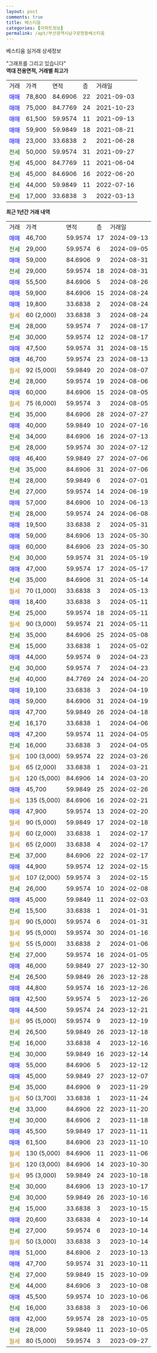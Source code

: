 ```yaml
---
layout: post
comments: true
title: 베스티움
categories: [아파트정보]
permalink: /apt/부산광역시남구문현동베스티움
---
```


베스티움 실거래 상세정보

<script type="text/javascript">
  google.charts.load('current', {'packages':['line', 'corechart']});
  google.charts.setOnLoadCallback(drawChart);

  function drawChart() {
    var data = new google.visualization.DataTable();
    data.addColumn('date', '거래일');
    data.addColumn('number', "매매");
    data.addColumn('number', "전세");
    data.addColumn('number', "전매");

    data.addRows([[new Date(Date.parse("2024-09-13")), 46700, null, null], [new Date(Date.parse("2024-09-05")), null, 29000, null], [new Date(Date.parse("2024-08-31")), 59000, null, null], [new Date(Date.parse("2024-08-31")), null, 29000, null], [new Date(Date.parse("2024-08-26")), 55500, null, null], [new Date(Date.parse("2024-08-24")), 59900, null, null], [new Date(Date.parse("2024-08-24")), 19800, null, null], [new Date(Date.parse("2024-08-24")), null, null, null], [new Date(Date.parse("2024-08-17")), null, 28000, null], [new Date(Date.parse("2024-08-17")), null, 30000, null], [new Date(Date.parse("2024-08-15")), 47500, null, null], [new Date(Date.parse("2024-08-13")), 46700, null, null], [new Date(Date.parse("2024-08-07")), null, null, null], [new Date(Date.parse("2024-08-06")), null, 28000, null], [new Date(Date.parse("2024-08-05")), 60000, null, null], [new Date(Date.parse("2024-08-05")), null, null, null], [new Date(Date.parse("2024-07-27")), null, 35000, null], [new Date(Date.parse("2024-07-16")), 40000, null, null], [new Date(Date.parse("2024-07-13")), null, 34000, null], [new Date(Date.parse("2024-07-12")), null, 28000, null], [new Date(Date.parse("2024-07-06")), 46400, null, null], [new Date(Date.parse("2024-07-06")), null, 35000, null], [new Date(Date.parse("2024-07-01")), null, 28000, null], [new Date(Date.parse("2024-06-19")), null, 27000, null], [new Date(Date.parse("2024-06-13")), 57000, null, null], [new Date(Date.parse("2024-06-08")), null, 28000, null], [new Date(Date.parse("2024-05-31")), 19500, null, null], [new Date(Date.parse("2024-05-30")), 59000, null, null], [new Date(Date.parse("2024-05-30")), 60000, null, null], [new Date(Date.parse("2024-05-19")), null, 30000, null], [new Date(Date.parse("2024-05-17")), 47000, null, null], [new Date(Date.parse("2024-05-14")), null, 35000, null], [new Date(Date.parse("2024-05-13")), null, null, null], [new Date(Date.parse("2024-05-11")), 18400, null, null], [new Date(Date.parse("2024-05-11")), null, 25000, null], [new Date(Date.parse("2024-05-11")), null, null, null], [new Date(Date.parse("2024-05-08")), null, 35000, null], [new Date(Date.parse("2024-05-02")), null, 15000, null], [new Date(Date.parse("2024-04-23")), 44000, null, null], [new Date(Date.parse("2024-04-23")), null, 30000, null], [new Date(Date.parse("2024-04-20")), null, 40000, null], [new Date(Date.parse("2024-04-19")), 19100, null, null], [new Date(Date.parse("2024-04-19")), 59000, null, null], [new Date(Date.parse("2024-04-18")), 47700, null, null], [new Date(Date.parse("2024-04-06")), null, 16170, null], [new Date(Date.parse("2024-04-05")), 47200, null, null], [new Date(Date.parse("2024-04-05")), null, 16000, null], [new Date(Date.parse("2024-03-26")), null, null, null], [new Date(Date.parse("2024-03-21")), null, null, null], [new Date(Date.parse("2024-03-20")), null, null, null], [new Date(Date.parse("2024-02-26")), 45700, null, null], [new Date(Date.parse("2024-02-21")), null, null, null], [new Date(Date.parse("2024-02-20")), 47900, null, null], [new Date(Date.parse("2024-02-18")), null, null, null], [new Date(Date.parse("2024-02-17")), null, null, null], [new Date(Date.parse("2024-02-17")), null, null, null], [new Date(Date.parse("2024-02-17")), null, 37000, null], [new Date(Date.parse("2024-02-15")), 44900, null, null], [new Date(Date.parse("2024-02-15")), null, null, null], [new Date(Date.parse("2024-02-08")), null, 26000, null], [new Date(Date.parse("2024-02-03")), 45000, null, null], [new Date(Date.parse("2024-01-31")), null, 15500, null], [new Date(Date.parse("2024-01-31")), null, null, null], [new Date(Date.parse("2024-01-16")), null, null, null], [new Date(Date.parse("2024-01-06")), null, null, null], [new Date(Date.parse("2024-01-05")), null, 27000, null], [new Date(Date.parse("2023-12-30")), 46000, null, null], [new Date(Date.parse("2023-12-28")), null, 26500, null], [new Date(Date.parse("2023-12-26")), 44800, null, null], [new Date(Date.parse("2023-12-26")), 42500, null, null], [new Date(Date.parse("2023-12-21")), 44500, null, null], [new Date(Date.parse("2023-12-19")), null, null, null], [new Date(Date.parse("2023-12-18")), null, 26500, null], [new Date(Date.parse("2023-12-16")), null, 16000, null], [new Date(Date.parse("2023-12-14")), null, 30000, null], [new Date(Date.parse("2023-12-12")), 55000, null, null], [new Date(Date.parse("2023-12-07")), 45000, null, null], [new Date(Date.parse("2023-11-29")), null, 35000, null], [new Date(Date.parse("2023-11-24")), null, null, null], [new Date(Date.parse("2023-11-20")), null, 33000, null], [new Date(Date.parse("2023-11-18")), null, 30000, null], [new Date(Date.parse("2023-11-11")), 45500, null, null], [new Date(Date.parse("2023-11-10")), 61500, null, null], [new Date(Date.parse("2023-11-06")), null, null, null], [new Date(Date.parse("2023-10-30")), null, null, null], [new Date(Date.parse("2023-10-18")), null, null, null], [new Date(Date.parse("2023-10-17")), null, 30000, null], [new Date(Date.parse("2023-10-16")), null, 30000, null], [new Date(Date.parse("2023-10-15")), null, 15000, null], [new Date(Date.parse("2023-10-14")), 20600, null, null], [new Date(Date.parse("2023-10-14")), null, 27000, null], [new Date(Date.parse("2023-10-14")), null, null, null], [new Date(Date.parse("2023-10-13")), 51000, null, null], [new Date(Date.parse("2023-10-11")), 47700, null, null], [new Date(Date.parse("2023-10-09")), null, 27000, null], [new Date(Date.parse("2023-10-08")), null, 44000, null], [new Date(Date.parse("2023-10-06")), 45500, null, null], [new Date(Date.parse("2023-10-06")), null, 16000, null], [new Date(Date.parse("2023-10-05")), 42000, null, null], [new Date(Date.parse("2023-10-05")), null, 28000, null], [new Date(Date.parse("2023-09-27")), null, null, null]]);

    var options = {
      hAxis: {
        format: 'yyyy/MM/dd'
      },    
      lineWidth: 0,
      pointsVisible: true,    
      title: '최근 1년간 유형별 실거래가 분포',
      legend: { position: 'bottom' }
    };

    var formatter = new google.visualization.NumberFormat({pattern:'###,###'} );
    formatter.format(data, 1);
    formatter.format(data, 2);
    
    setTimeout(function() {
        var chart = new google.visualization.LineChart(document.getElementById('columnchart_material'));
        chart.draw(data, (options));
        document.getElementById('loading').style.display = 'none';
    }, 200);
  }
</script>


<div id="loading" style="z-index:20; display: block; margin-left: 0px">"그래프를 그리고 있습니다"</div>
<div id="columnchart_material" style="width: 95%; margin-left: 0px; display: block"></div>
<!-- contents start -->
<b>역대 전용면적, 거래별 최고가</b>
<table class="sortable">
    <tr>
      <td>거래</td>
      <td>가격</td>
      <td>면적</td>
      <td>층</td>
      <td>거래일</td>
    </tr>
        <tr>
          <td><a style="color: blue">매매</a></td>
          <td>78,800</td>
          <td>84.6906</td>
          <td>22</td>
          <td>2021-09-03</td>
        </tr>            <tr>
          <td><a style="color: blue">매매</a></td>
          <td>75,000</td>
          <td>84.7769</td>
          <td>24</td>
          <td>2021-10-23</td>
        </tr>            <tr>
          <td><a style="color: blue">매매</a></td>
          <td>61,500</td>
          <td>59.9574</td>
          <td>11</td>
          <td>2021-09-13</td>
        </tr>            <tr>
          <td><a style="color: blue">매매</a></td>
          <td>59,900</td>
          <td>59.9849</td>
          <td>18</td>
          <td>2021-08-21</td>
        </tr>            <tr>
          <td><a style="color: blue">매매</a></td>
          <td>23,000</td>
          <td>33.6838</td>
          <td>2</td>
          <td>2021-06-28</td>
        </tr>        
        <tr>
              <td><a style="color: darkgreen">전세</a></td>
              <td>50,000</td>
              <td>59.9574</td>
              <td>31</td>
              <td>2021-09-27</td>
            </tr>            <tr>
              <td><a style="color: darkgreen">전세</a></td>
              <td>45,000</td>
              <td>84.7769</td>
              <td>11</td>
              <td>2021-06-04</td>
            </tr>            <tr>
              <td><a style="color: darkgreen">전세</a></td>
              <td>45,000</td>
              <td>84.6906</td>
              <td>16</td>
              <td>2022-06-20</td>
            </tr>            <tr>
              <td><a style="color: darkgreen">전세</a></td>
              <td>44,000</td>
              <td>59.9849</td>
              <td>11</td>
              <td>2022-07-16</td>
            </tr>            <tr>
              <td><a style="color: darkgreen">전세</a></td>
              <td>17,000</td>
              <td>33.6838</td>
              <td>3</td>
              <td>2022-03-13</td>
            </tr>        
    
</table>

<b>최근 1년간 거래 내역</b>

<table class="sortable">
    <tr>
      <td>거래</td>
      <td>가격</td>
      <td>면적</td>
      <td>층</td>
      <td>거래일</td>
    </tr>
    <tr>
      <td><a style="color: blue">매매</a></td>
      <td>46,700</td>
      <td>59.9574</td>
      <td>17</td>
      <td>2024-09-13</td>
    </tr>          <tr>
      <td><a style="color: darkgreen">전세</a></td>
      <td>29,000</td>
      <td>59.9574</td>
      <td>6</td>
      <td>2024-09-05</td>
    </tr>          <tr>
      <td><a style="color: blue">매매</a></td>
      <td>59,000</td>
      <td>84.6906</td>
      <td>9</td>
      <td>2024-08-31</td>
    </tr>          <tr>
      <td><a style="color: darkgreen">전세</a></td>
      <td>29,000</td>
      <td>59.9574</td>
      <td>18</td>
      <td>2024-08-31</td>
    </tr>          <tr>
      <td><a style="color: blue">매매</a></td>
      <td>55,500</td>
      <td>84.6906</td>
      <td>5</td>
      <td>2024-08-26</td>
    </tr>          <tr>
      <td><a style="color: blue">매매</a></td>
      <td>59,900</td>
      <td>84.6906</td>
      <td>15</td>
      <td>2024-08-24</td>
    </tr>          <tr>
      <td><a style="color: blue">매매</a></td>
      <td>19,800</td>
      <td>33.6838</td>
      <td>2</td>
      <td>2024-08-24</td>
    </tr>          <tr>
      <td><a style="color: darkgoldenrod">월세</a></td>
      <td>60 (2,000)</td>
      <td>33.6838</td>
      <td>3</td>
      <td>2024-08-24</td>
    </tr>          <tr>
      <td><a style="color: darkgreen">전세</a></td>
      <td>28,000</td>
      <td>59.9574</td>
      <td>7</td>
      <td>2024-08-17</td>
    </tr>          <tr>
      <td><a style="color: darkgreen">전세</a></td>
      <td>30,000</td>
      <td>59.9574</td>
      <td>12</td>
      <td>2024-08-17</td>
    </tr>          <tr>
      <td><a style="color: blue">매매</a></td>
      <td>47,500</td>
      <td>59.9574</td>
      <td>31</td>
      <td>2024-08-15</td>
    </tr>          <tr>
      <td><a style="color: blue">매매</a></td>
      <td>46,700</td>
      <td>59.9574</td>
      <td>23</td>
      <td>2024-08-13</td>
    </tr>          <tr>
      <td><a style="color: darkgoldenrod">월세</a></td>
      <td>92 (5,000)</td>
      <td>59.9849</td>
      <td>20</td>
      <td>2024-08-07</td>
    </tr>          <tr>
      <td><a style="color: darkgreen">전세</a></td>
      <td>28,000</td>
      <td>59.9574</td>
      <td>19</td>
      <td>2024-08-06</td>
    </tr>          <tr>
      <td><a style="color: blue">매매</a></td>
      <td>60,000</td>
      <td>84.6906</td>
      <td>15</td>
      <td>2024-08-05</td>
    </tr>          <tr>
      <td><a style="color: darkgoldenrod">월세</a></td>
      <td>75 (6,000)</td>
      <td>59.9574</td>
      <td>3</td>
      <td>2024-08-05</td>
    </tr>          <tr>
      <td><a style="color: darkgreen">전세</a></td>
      <td>35,000</td>
      <td>84.6906</td>
      <td>28</td>
      <td>2024-07-27</td>
    </tr>          <tr>
      <td><a style="color: blue">매매</a></td>
      <td>40,000</td>
      <td>59.9849</td>
      <td>10</td>
      <td>2024-07-16</td>
    </tr>          <tr>
      <td><a style="color: darkgreen">전세</a></td>
      <td>34,000</td>
      <td>84.6906</td>
      <td>16</td>
      <td>2024-07-13</td>
    </tr>          <tr>
      <td><a style="color: darkgreen">전세</a></td>
      <td>28,000</td>
      <td>59.9574</td>
      <td>30</td>
      <td>2024-07-12</td>
    </tr>          <tr>
      <td><a style="color: blue">매매</a></td>
      <td>46,400</td>
      <td>59.9849</td>
      <td>27</td>
      <td>2024-07-06</td>
    </tr>          <tr>
      <td><a style="color: darkgreen">전세</a></td>
      <td>35,000</td>
      <td>84.6906</td>
      <td>31</td>
      <td>2024-07-06</td>
    </tr>          <tr>
      <td><a style="color: darkgreen">전세</a></td>
      <td>28,000</td>
      <td>59.9849</td>
      <td>6</td>
      <td>2024-07-01</td>
    </tr>          <tr>
      <td><a style="color: darkgreen">전세</a></td>
      <td>27,000</td>
      <td>59.9574</td>
      <td>14</td>
      <td>2024-06-19</td>
    </tr>          <tr>
      <td><a style="color: blue">매매</a></td>
      <td>57,000</td>
      <td>84.6906</td>
      <td>10</td>
      <td>2024-06-13</td>
    </tr>          <tr>
      <td><a style="color: darkgreen">전세</a></td>
      <td>28,000</td>
      <td>59.9574</td>
      <td>24</td>
      <td>2024-06-08</td>
    </tr>          <tr>
      <td><a style="color: blue">매매</a></td>
      <td>19,500</td>
      <td>33.6838</td>
      <td>2</td>
      <td>2024-05-31</td>
    </tr>          <tr>
      <td><a style="color: blue">매매</a></td>
      <td>59,000</td>
      <td>84.6906</td>
      <td>13</td>
      <td>2024-05-30</td>
    </tr>          <tr>
      <td><a style="color: blue">매매</a></td>
      <td>60,000</td>
      <td>84.6906</td>
      <td>23</td>
      <td>2024-05-30</td>
    </tr>          <tr>
      <td><a style="color: darkgreen">전세</a></td>
      <td>30,000</td>
      <td>59.9574</td>
      <td>31</td>
      <td>2024-05-19</td>
    </tr>          <tr>
      <td><a style="color: blue">매매</a></td>
      <td>47,000</td>
      <td>59.9574</td>
      <td>17</td>
      <td>2024-05-17</td>
    </tr>          <tr>
      <td><a style="color: darkgreen">전세</a></td>
      <td>35,000</td>
      <td>84.6906</td>
      <td>31</td>
      <td>2024-05-14</td>
    </tr>          <tr>
      <td><a style="color: darkgoldenrod">월세</a></td>
      <td>70 (1,000)</td>
      <td>33.6838</td>
      <td>3</td>
      <td>2024-05-13</td>
    </tr>          <tr>
      <td><a style="color: blue">매매</a></td>
      <td>18,400</td>
      <td>33.6838</td>
      <td>3</td>
      <td>2024-05-11</td>
    </tr>          <tr>
      <td><a style="color: darkgreen">전세</a></td>
      <td>25,000</td>
      <td>59.9574</td>
      <td>18</td>
      <td>2024-05-11</td>
    </tr>          <tr>
      <td><a style="color: darkgoldenrod">월세</a></td>
      <td>90 (3,000)</td>
      <td>59.9574</td>
      <td>21</td>
      <td>2024-05-11</td>
    </tr>          <tr>
      <td><a style="color: darkgreen">전세</a></td>
      <td>35,000</td>
      <td>84.6906</td>
      <td>25</td>
      <td>2024-05-08</td>
    </tr>          <tr>
      <td><a style="color: darkgreen">전세</a></td>
      <td>15,000</td>
      <td>33.6838</td>
      <td>1</td>
      <td>2024-05-02</td>
    </tr>          <tr>
      <td><a style="color: blue">매매</a></td>
      <td>44,000</td>
      <td>59.9574</td>
      <td>9</td>
      <td>2024-04-23</td>
    </tr>          <tr>
      <td><a style="color: darkgreen">전세</a></td>
      <td>30,000</td>
      <td>59.9574</td>
      <td>7</td>
      <td>2024-04-23</td>
    </tr>          <tr>
      <td><a style="color: darkgreen">전세</a></td>
      <td>40,000</td>
      <td>84.7769</td>
      <td>24</td>
      <td>2024-04-20</td>
    </tr>          <tr>
      <td><a style="color: blue">매매</a></td>
      <td>19,100</td>
      <td>33.6838</td>
      <td>3</td>
      <td>2024-04-19</td>
    </tr>          <tr>
      <td><a style="color: blue">매매</a></td>
      <td>59,000</td>
      <td>84.6906</td>
      <td>31</td>
      <td>2024-04-19</td>
    </tr>          <tr>
      <td><a style="color: blue">매매</a></td>
      <td>47,700</td>
      <td>59.9849</td>
      <td>26</td>
      <td>2024-04-18</td>
    </tr>          <tr>
      <td><a style="color: darkgreen">전세</a></td>
      <td>16,170</td>
      <td>33.6838</td>
      <td>1</td>
      <td>2024-04-06</td>
    </tr>          <tr>
      <td><a style="color: blue">매매</a></td>
      <td>47,200</td>
      <td>59.9574</td>
      <td>11</td>
      <td>2024-04-05</td>
    </tr>          <tr>
      <td><a style="color: darkgreen">전세</a></td>
      <td>16,000</td>
      <td>33.6838</td>
      <td>3</td>
      <td>2024-04-05</td>
    </tr>          <tr>
      <td><a style="color: darkgoldenrod">월세</a></td>
      <td>100 (3,000)</td>
      <td>59.9574</td>
      <td>22</td>
      <td>2024-03-26</td>
    </tr>          <tr>
      <td><a style="color: darkgoldenrod">월세</a></td>
      <td>65 (2,000)</td>
      <td>33.6838</td>
      <td>1</td>
      <td>2024-03-21</td>
    </tr>          <tr>
      <td><a style="color: darkgoldenrod">월세</a></td>
      <td>120 (5,000)</td>
      <td>84.6906</td>
      <td>14</td>
      <td>2024-03-20</td>
    </tr>          <tr>
      <td><a style="color: blue">매매</a></td>
      <td>45,700</td>
      <td>59.9849</td>
      <td>25</td>
      <td>2024-02-26</td>
    </tr>          <tr>
      <td><a style="color: darkgoldenrod">월세</a></td>
      <td>135 (5,000)</td>
      <td>84.6906</td>
      <td>16</td>
      <td>2024-02-21</td>
    </tr>          <tr>
      <td><a style="color: blue">매매</a></td>
      <td>47,900</td>
      <td>59.9574</td>
      <td>13</td>
      <td>2024-02-20</td>
    </tr>          <tr>
      <td><a style="color: darkgoldenrod">월세</a></td>
      <td>90 (5,000)</td>
      <td>59.9849</td>
      <td>17</td>
      <td>2024-02-18</td>
    </tr>          <tr>
      <td><a style="color: darkgoldenrod">월세</a></td>
      <td>60 (2,000)</td>
      <td>33.6838</td>
      <td>1</td>
      <td>2024-02-17</td>
    </tr>          <tr>
      <td><a style="color: darkgoldenrod">월세</a></td>
      <td>65 (2,000)</td>
      <td>33.6838</td>
      <td>4</td>
      <td>2024-02-17</td>
    </tr>          <tr>
      <td><a style="color: darkgreen">전세</a></td>
      <td>37,000</td>
      <td>84.6906</td>
      <td>22</td>
      <td>2024-02-17</td>
    </tr>          <tr>
      <td><a style="color: blue">매매</a></td>
      <td>44,900</td>
      <td>59.9574</td>
      <td>12</td>
      <td>2024-02-15</td>
    </tr>          <tr>
      <td><a style="color: darkgoldenrod">월세</a></td>
      <td>107 (2,000)</td>
      <td>59.9574</td>
      <td>3</td>
      <td>2024-02-15</td>
    </tr>          <tr>
      <td><a style="color: darkgreen">전세</a></td>
      <td>26,000</td>
      <td>59.9574</td>
      <td>10</td>
      <td>2024-02-08</td>
    </tr>          <tr>
      <td><a style="color: blue">매매</a></td>
      <td>45,000</td>
      <td>59.9849</td>
      <td>11</td>
      <td>2024-02-03</td>
    </tr>          <tr>
      <td><a style="color: darkgreen">전세</a></td>
      <td>15,500</td>
      <td>33.6838</td>
      <td>1</td>
      <td>2024-01-31</td>
    </tr>          <tr>
      <td><a style="color: darkgoldenrod">월세</a></td>
      <td>90 (5,000)</td>
      <td>59.9574</td>
      <td>6</td>
      <td>2024-01-31</td>
    </tr>          <tr>
      <td><a style="color: darkgoldenrod">월세</a></td>
      <td>95 (5,000)</td>
      <td>59.9574</td>
      <td>30</td>
      <td>2024-01-16</td>
    </tr>          <tr>
      <td><a style="color: darkgoldenrod">월세</a></td>
      <td>55 (5,000)</td>
      <td>33.6838</td>
      <td>2</td>
      <td>2024-01-06</td>
    </tr>          <tr>
      <td><a style="color: darkgreen">전세</a></td>
      <td>27,000</td>
      <td>59.9574</td>
      <td>16</td>
      <td>2024-01-05</td>
    </tr>          <tr>
      <td><a style="color: blue">매매</a></td>
      <td>46,000</td>
      <td>59.9849</td>
      <td>27</td>
      <td>2023-12-30</td>
    </tr>          <tr>
      <td><a style="color: darkgreen">전세</a></td>
      <td>26,500</td>
      <td>59.9849</td>
      <td>26</td>
      <td>2023-12-28</td>
    </tr>          <tr>
      <td><a style="color: blue">매매</a></td>
      <td>44,800</td>
      <td>59.9574</td>
      <td>16</td>
      <td>2023-12-26</td>
    </tr>          <tr>
      <td><a style="color: blue">매매</a></td>
      <td>42,500</td>
      <td>59.9574</td>
      <td>5</td>
      <td>2023-12-26</td>
    </tr>          <tr>
      <td><a style="color: blue">매매</a></td>
      <td>44,500</td>
      <td>59.9574</td>
      <td>24</td>
      <td>2023-12-21</td>
    </tr>          <tr>
      <td><a style="color: darkgoldenrod">월세</a></td>
      <td>95 (5,000)</td>
      <td>59.9574</td>
      <td>9</td>
      <td>2023-12-19</td>
    </tr>          <tr>
      <td><a style="color: darkgreen">전세</a></td>
      <td>26,500</td>
      <td>59.9849</td>
      <td>26</td>
      <td>2023-12-18</td>
    </tr>          <tr>
      <td><a style="color: darkgreen">전세</a></td>
      <td>16,000</td>
      <td>33.6838</td>
      <td>4</td>
      <td>2023-12-16</td>
    </tr>          <tr>
      <td><a style="color: darkgreen">전세</a></td>
      <td>30,000</td>
      <td>59.9849</td>
      <td>16</td>
      <td>2023-12-14</td>
    </tr>          <tr>
      <td><a style="color: blue">매매</a></td>
      <td>55,000</td>
      <td>84.6906</td>
      <td>5</td>
      <td>2023-12-12</td>
    </tr>          <tr>
      <td><a style="color: blue">매매</a></td>
      <td>45,000</td>
      <td>59.9849</td>
      <td>27</td>
      <td>2023-12-07</td>
    </tr>          <tr>
      <td><a style="color: darkgreen">전세</a></td>
      <td>35,000</td>
      <td>84.6906</td>
      <td>9</td>
      <td>2023-11-29</td>
    </tr>          <tr>
      <td><a style="color: darkgoldenrod">월세</a></td>
      <td>50 (3,700)</td>
      <td>33.6838</td>
      <td>1</td>
      <td>2023-11-24</td>
    </tr>          <tr>
      <td><a style="color: darkgreen">전세</a></td>
      <td>33,000</td>
      <td>84.6906</td>
      <td>22</td>
      <td>2023-11-20</td>
    </tr>          <tr>
      <td><a style="color: darkgreen">전세</a></td>
      <td>30,000</td>
      <td>84.6906</td>
      <td>2</td>
      <td>2023-11-18</td>
    </tr>          <tr>
      <td><a style="color: blue">매매</a></td>
      <td>45,500</td>
      <td>59.9849</td>
      <td>17</td>
      <td>2023-11-11</td>
    </tr>          <tr>
      <td><a style="color: blue">매매</a></td>
      <td>61,500</td>
      <td>84.6906</td>
      <td>23</td>
      <td>2023-11-10</td>
    </tr>          <tr>
      <td><a style="color: darkgoldenrod">월세</a></td>
      <td>130 (5,000)</td>
      <td>84.6906</td>
      <td>11</td>
      <td>2023-11-06</td>
    </tr>          <tr>
      <td><a style="color: darkgoldenrod">월세</a></td>
      <td>120 (3,000)</td>
      <td>84.6906</td>
      <td>14</td>
      <td>2023-10-30</td>
    </tr>          <tr>
      <td><a style="color: darkgoldenrod">월세</a></td>
      <td>95 (3,000)</td>
      <td>59.9849</td>
      <td>24</td>
      <td>2023-10-18</td>
    </tr>          <tr>
      <td><a style="color: darkgreen">전세</a></td>
      <td>30,000</td>
      <td>84.6906</td>
      <td>13</td>
      <td>2023-10-17</td>
    </tr>          <tr>
      <td><a style="color: darkgreen">전세</a></td>
      <td>30,000</td>
      <td>59.9849</td>
      <td>26</td>
      <td>2023-10-16</td>
    </tr>          <tr>
      <td><a style="color: darkgreen">전세</a></td>
      <td>15,000</td>
      <td>33.6838</td>
      <td>3</td>
      <td>2023-10-15</td>
    </tr>          <tr>
      <td><a style="color: blue">매매</a></td>
      <td>20,600</td>
      <td>33.6838</td>
      <td>4</td>
      <td>2023-10-14</td>
    </tr>          <tr>
      <td><a style="color: darkgreen">전세</a></td>
      <td>27,000</td>
      <td>59.9574</td>
      <td>6</td>
      <td>2023-10-14</td>
    </tr>          <tr>
      <td><a style="color: darkgoldenrod">월세</a></td>
      <td>50 (3,000)</td>
      <td>33.6838</td>
      <td>3</td>
      <td>2023-10-14</td>
    </tr>          <tr>
      <td><a style="color: blue">매매</a></td>
      <td>51,000</td>
      <td>84.6906</td>
      <td>2</td>
      <td>2023-10-13</td>
    </tr>          <tr>
      <td><a style="color: blue">매매</a></td>
      <td>47,700</td>
      <td>59.9574</td>
      <td>31</td>
      <td>2023-10-11</td>
    </tr>          <tr>
      <td><a style="color: darkgreen">전세</a></td>
      <td>27,000</td>
      <td>59.9849</td>
      <td>15</td>
      <td>2023-10-09</td>
    </tr>          <tr>
      <td><a style="color: darkgreen">전세</a></td>
      <td>44,000</td>
      <td>84.6906</td>
      <td>3</td>
      <td>2023-10-08</td>
    </tr>          <tr>
      <td><a style="color: blue">매매</a></td>
      <td>45,500</td>
      <td>59.9574</td>
      <td>10</td>
      <td>2023-10-06</td>
    </tr>          <tr>
      <td><a style="color: darkgreen">전세</a></td>
      <td>16,000</td>
      <td>33.6838</td>
      <td>3</td>
      <td>2023-10-06</td>
    </tr>          <tr>
      <td><a style="color: blue">매매</a></td>
      <td>42,000</td>
      <td>59.9574</td>
      <td>28</td>
      <td>2023-10-05</td>
    </tr>          <tr>
      <td><a style="color: darkgreen">전세</a></td>
      <td>28,000</td>
      <td>59.9849</td>
      <td>11</td>
      <td>2023-10-05</td>
    </tr>          <tr>
      <td><a style="color: darkgoldenrod">월세</a></td>
      <td>80 (5,000)</td>
      <td>59.9574</td>
      <td>3</td>
      <td>2023-09-27</td>
    </tr>      </table>
<!-- contents end -->    

